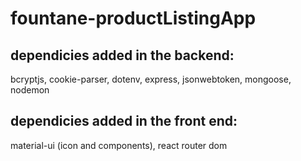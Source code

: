 # fountane-productListingApp
## dependicies added in the backend: 
bcryptjs,
cookie-parser,
dotenv,
express,
jsonwebtoken,
mongoose,
nodemon


## dependicies added in the front end:
material-ui (icon and components),
react router dom
